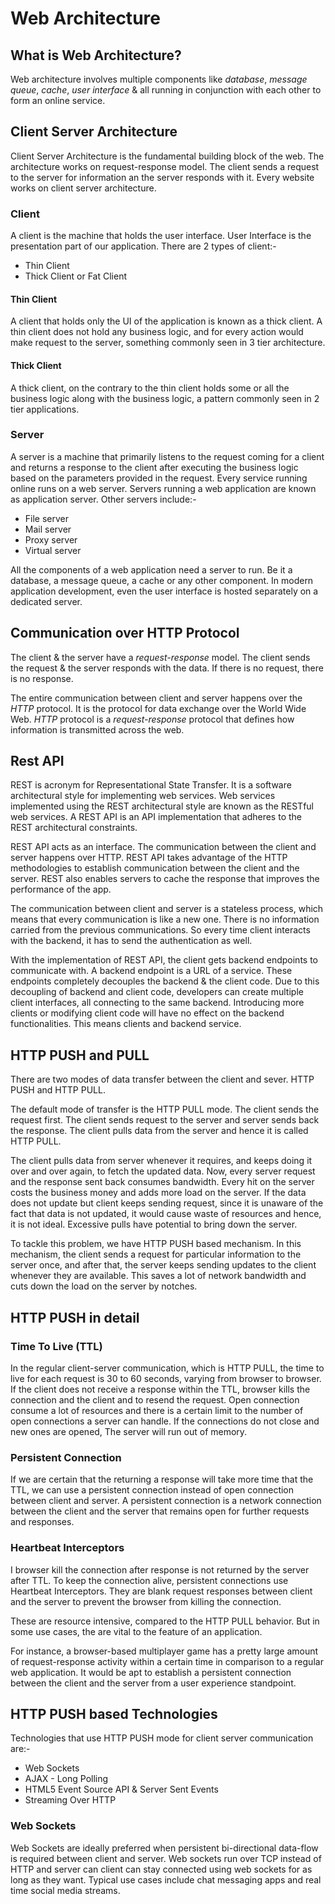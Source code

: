# Web Architecture

## What is Web Architecture?

Web architecture involves multiple components like *database*, *message queue*, *cache*, *user interface* & all running in conjunction with each other to form an online service.

## Client Server Architecture

Client Server Architecture is the fundamental building block of the web. The architecture works on request-response model. The client sends a request to the server for information an the server responds with it. Every website works on client server architecture.

### Client

A client is the machine that holds the user interface. User Interface is the presentation part of our application. There are 2 types of client:-

- Thin Client
- Thick Client or Fat Client

#### Thin Client

A client that holds only the UI of the application is known as a thick client. A thin client does not hold any business logic, and for every action would make request to the server, something commonly seen in 3 tier architecture.

#### Thick Client

A thick client, on the contrary to the thin client holds some or all the business logic along with the business logic, a pattern commonly seen in 2 tier applications.

### Server

A server is a machine that primarily listens to the request coming for a client and returns a response to the client after executing the business logic based on the parameters provided in the request. Every service running online runs on a web server. Servers running a web application are known as application server. Other servers include:-

- File server
- Mail server
- Proxy server
- Virtual server

All the components of a web application need a server to run. Be it a database, a message queue, a cache or any other component. In modern application development, even the user interface is hosted separately on a dedicated server.

## Communication over HTTP Protocol

The client & the server have a *request-response* model. The client sends the request & the server responds with the data. If there is no request, there is no response.

The entire communication between client and server happens over the *HTTP* protocol. It is the protocol for data exchange over the World Wide Web. *HTTP* protocol is a *request-response* protocol that defines how information is transmitted across the web.

## Rest API

REST is acronym for Representational State Transfer. It is a software architectural style for implementing web services. Web services implemented using the REST architectural style are known as the RESTful web services. A REST API is an API implementation that adheres to the REST architectural constraints. 

REST API acts as an interface. The communication between the client and server happens over HTTP. REST API takes advantage of the HTTP methodologies to establish communication between the client and the server. REST also enables servers to cache the response that improves the performance of the app.

The communication between client and server is  a stateless process, which means that every communication is like a new one. There is no information carried from the previous communications. So every time client interacts with the backend, it has to send the authentication as well.

With the implementation of REST API, the client gets backend endpoints to communicate with. A backend endpoint is a URL of a service. These endpoints completely decouples the backend & the client code. Due to this decoupling of backend and client code, developers can create multiple client interfaces, all connecting to the same backend. Introducing more clients or modifying client code will have no effect on the backend functionalities. This means clients and backend service. 

## HTTP PUSH and PULL

There are two modes of data transfer between the client and sever. HTTP PUSH and HTTP PULL.

The default mode of transfer is the HTTP PULL mode. The client sends the request first. The client sends request to the server and server sends back the response. The client pulls data from the server and hence it is called HTTP PULL.

The client pulls data from server whenever it requires, and keeps doing it over and over again, to fetch the updated data. Now, every server request and the response sent back consumes bandwidth. Every hit on the server costs the business money and adds more load on the server. If the data does not update but client keeps sending request, since it is unaware of the fact that data is not updated, it would cause waste of resources and hence, it is not ideal. Excessive pulls have potential to bring down the server.

To tackle this problem, we have HTTP PUSH based mechanism. In this mechanism, the client sends a request for particular information to the server once, and after that, the server keeps sending updates to the client whenever they are available. This saves a lot of network bandwidth and cuts down the load on the server by notches.

## HTTP PUSH in detail

### Time To Live (TTL)

In the regular client-server communication, which is HTTP PULL, the time to live for each request is 30 to 60 seconds, varying from browser to browser. If the client does not receive a response within the TTL, browser kills the connection and the client and to resend the request. Open connection consume a lot of resources and there is a certain limit to the number of open connections a server can handle. If the connections do not close and new ones are opened, The server will run out of memory.

### Persistent Connection

If we are certain that the returning a response will take more time that the TTL, we can use a persistent connection instead of open connection between client and server. A persistent connection is a network connection between the client and the server that remains open for further requests and responses.

### Heartbeat Interceptors

I browser kill the connection after response is not returned by the server after TTL. To keep the connection alive, persistent connections use Heartbeat Interceptors. They are blank request responses between client and the server to prevent the browser from killing the connection.

These are resource intensive, compared to the HTTP PULL behavior. But in some use cases, the are vital to the feature of an application.

For instance, a browser-based multiplayer game has a pretty large amount of request-response activity within a certain time in comparison to a regular web application. It would be apt to establish a persistent connection between the client and the server from a user experience standpoint.

## HTTP PUSH based Technologies

Technologies that use HTTP PUSH mode for client server communication are:- 

- Web Sockets
- AJAX - Long Polling
- HTML5 Event Source API & Server Sent Events
- Streaming Over HTTP

### Web Sockets

Web Sockets are ideally preferred when persistent bi-directional data-flow is required between client and server. Web sockets run over TCP instead of HTTP and server can client can stay connected using web sockets for as long as they want. Typical use cases include chat messaging apps and real time social media streams.



